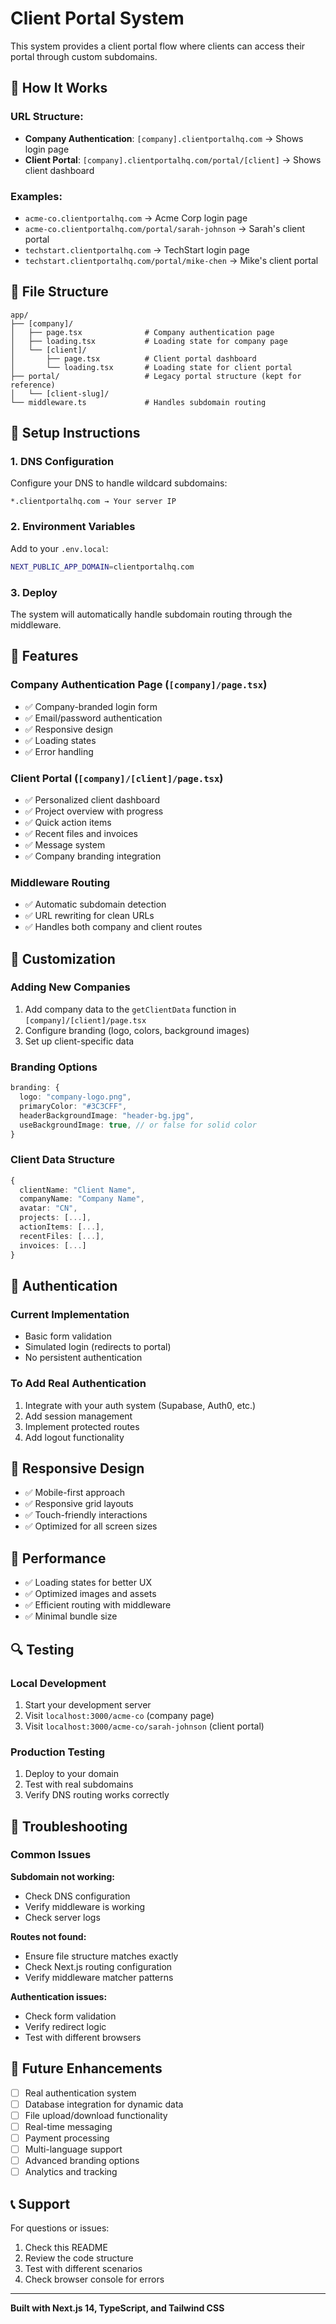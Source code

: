 # Client Portal System

This system provides a client portal flow where clients can access their portal through custom subdomains.

## 🚀 How It Works

### **URL Structure:**
- **Company Authentication**: `[company].clientportalhq.com` → Shows login page
- **Client Portal**: `[company].clientportalhq.com/portal/[client]` → Shows client dashboard

### **Examples:**
- `acme-co.clientportalhq.com` → Acme Corp login page
- `acme-co.clientportalhq.com/portal/sarah-johnson` → Sarah's client portal
- `techstart.clientportalhq.com` → TechStart login page
- `techstart.clientportalhq.com/portal/mike-chen` → Mike's client portal

## 📁 File Structure

```
app/
├── [company]/
│   ├── page.tsx              # Company authentication page
│   ├── loading.tsx           # Loading state for company page
│   └── [client]/
│       ├── page.tsx          # Client portal dashboard
│       └── loading.tsx       # Loading state for client portal
├── portal/                   # Legacy portal structure (kept for reference)
│   └── [client-slug]/
└── middleware.ts             # Handles subdomain routing
```

## 🔧 Setup Instructions

### **1. DNS Configuration**
Configure your DNS to handle wildcard subdomains:
```
*.clientportalhq.com → Your server IP
```

### **2. Environment Variables**
Add to your `.env.local`:
```bash
NEXT_PUBLIC_APP_DOMAIN=clientportalhq.com
```

### **3. Deploy**
The system will automatically handle subdomain routing through the middleware.

## 🎯 Features

### **Company Authentication Page (`[company]/page.tsx`)**
- ✅ Company-branded login form
- ✅ Email/password authentication
- ✅ Responsive design
- ✅ Loading states
- ✅ Error handling

### **Client Portal (`[company]/[client]/page.tsx`)**
- ✅ Personalized client dashboard
- ✅ Project overview with progress
- ✅ Quick action items
- ✅ Recent files and invoices
- ✅ Message system
- ✅ Company branding integration

### **Middleware Routing**
- ✅ Automatic subdomain detection
- ✅ URL rewriting for clean URLs
- ✅ Handles both company and client routes

## 🎨 Customization

### **Adding New Companies**
1. Add company data to the `getClientData` function in `[company]/[client]/page.tsx`
2. Configure branding (logo, colors, background images)
3. Set up client-specific data

### **Branding Options**
```typescript
branding: {
  logo: "company-logo.png",
  primaryColor: "#3C3CFF",
  headerBackgroundImage: "header-bg.jpg",
  useBackgroundImage: true, // or false for solid color
}
```

### **Client Data Structure**
```typescript
{
  clientName: "Client Name",
  companyName: "Company Name",
  avatar: "CN",
  projects: [...],
  actionItems: [...],
  recentFiles: [...],
  invoices: [...]
}
```

## 🔐 Authentication

### **Current Implementation**
- Basic form validation
- Simulated login (redirects to portal)
- No persistent authentication

### **To Add Real Authentication**
1. Integrate with your auth system (Supabase, Auth0, etc.)
2. Add session management
3. Implement protected routes
4. Add logout functionality

## 📱 Responsive Design

- ✅ Mobile-first approach
- ✅ Responsive grid layouts
- ✅ Touch-friendly interactions
- ✅ Optimized for all screen sizes

## 🚀 Performance

- ✅ Loading states for better UX
- ✅ Optimized images and assets
- ✅ Efficient routing with middleware
- ✅ Minimal bundle size

## 🔍 Testing

### **Local Development**
1. Start your development server
2. Visit `localhost:3000/acme-co` (company page)
3. Visit `localhost:3000/acme-co/sarah-johnson` (client portal)

### **Production Testing**
1. Deploy to your domain
2. Test with real subdomains
3. Verify DNS routing works correctly

## 🐛 Troubleshooting

### **Common Issues**

**Subdomain not working:**
- Check DNS configuration
- Verify middleware is working
- Check server logs

**Routes not found:**
- Ensure file structure matches exactly
- Check Next.js routing configuration
- Verify middleware matcher patterns

**Authentication issues:**
- Check form validation
- Verify redirect logic
- Test with different browsers

## 🔮 Future Enhancements

- [ ] Real authentication system
- [ ] Database integration for dynamic data
- [ ] File upload/download functionality
- [ ] Real-time messaging
- [ ] Payment processing
- [ ] Multi-language support
- [ ] Advanced branding options
- [ ] Analytics and tracking

## 📞 Support

For questions or issues:
1. Check this README
2. Review the code structure
3. Test with different scenarios
4. Check browser console for errors

---

**Built with Next.js 14, TypeScript, and Tailwind CSS** 